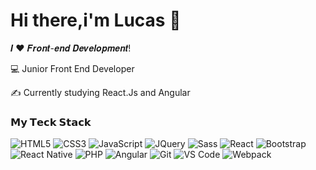 # Hi there,i'm Lucas 👋

𝑰 ❤️ 𝑭𝒓𝒐𝒏𝒕-𝒆𝒏𝒅 𝑫𝒆𝒗𝒆𝒍𝒐𝒑𝒎𝒆𝒏𝒕!

:computer: Junior Front End Developer

:writing_hand: Currently studying React.Js and Angular

### 𝗠𝘆 𝗧𝗲𝗰𝗸 𝗦𝘁𝗮𝗰𝗸

![HTML5](https://img.shields.io/badge/html5%20-%23E34F26.svg?&style=for-the-badge&logo=html5&logoColor=white)
![CSS3](https://img.shields.io/badge/css3%20-%231572B6.svg?&style=for-the-badge&logo=css3&logoColor=white)
![JavaScript](https://img.shields.io/badge/javascript%20-%23323330.svg?&style=for-the-badge&logo=javascript&logoColor=%23F7DF1E)
![JQuery](https://img.shields.io/badge/jquery%20-%230769AD.svg?&style=for-the-badge&logo=jquery&logoColor=white)
![Sass](https://img.shields.io/badge/-Sass-%23CC6699?style=flat-square&logo=sass&logoColor=ffffff)
![React](https://img.shields.io/badge/-React-%23282C34?style=flat-square&logo=react)
![Bootstrap](https://img.shields.io/badge/bootstrap%20-%23563D7C.svg?&style=for-the-badge&logo=bootstrap&logoColor=white)
![React Native](https://img.shields.io/badge/react_native%20-%2320232a.svg?&style=for-the-badge&logo=react&logoColor=%2361DAFB)
![PHP](https://img.shields.io/badge/php-%23777BB4.svg?&style=for-the-badge&logo=php&logoColor=white)
![Angular](https://img.shields.io/badge/angular%20-%23DD0031.svg?&style=for-the-badge&logo=angular&logoColor=white)
![Git](https://img.shields.io/badge/-Git-%23F05032?style=flat-square&logo=git&logoColor=%23ffffff)
![VS Code](https://img.shields.io/badge/-VSCode-%23007ACC?style=flat-square&logo=visual-studio-code)
![Webpack](https://img.shields.io/badge/-Webpack-%232C3A42?style=flat-square&logo=webpack)
